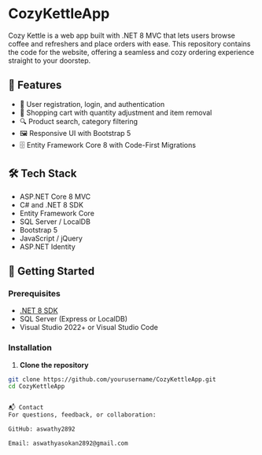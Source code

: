 # CozyKettleApp
Cozy Kettle is a web app built with .NET 8 MVC that lets users browse coffee and refreshers and place orders with ease. This repository contains the code for the website, offering a seamless and cozy ordering experience straight to your doorstep.


## 🚀 Features

- 👤 User registration, login, and authentication 
- 🛒 Shopping cart with quantity adjustment and item removal
- 🔍 Product search, category filtering
- 🖼️ Responsive UI with Bootstrap 5
- 🗄️ Entity Framework Core 8 with Code-First Migrations


## 🛠️ Tech Stack

- ASP.NET Core 8 MVC
- C# and .NET 8 SDK
- Entity Framework Core
- SQL Server / LocalDB
- Bootstrap 5
- JavaScript / jQuery
- ASP.NET Identity


## 🧰 Getting Started

### Prerequisites

- [.NET 8 SDK](https://dotnet.microsoft.com/en-us/download/dotnet/8.0)
- SQL Server (Express or LocalDB)
- Visual Studio 2022+ or Visual Studio Code

### Installation

1. **Clone the repository**

```bash
git clone https://github.com/yourusername/CozyKettleApp.git
cd CozyKettleApp


📬 Contact
For questions, feedback, or collaboration:

GitHub: aswathy2892

Email: aswathyasokan2892@gmail.com



